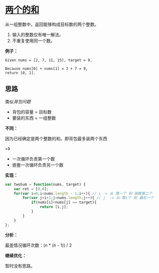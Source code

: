# [两个的和](https://leetcode.com/problems/two-sum/?tab=Description)


从一组整数中，返回能够构成目标数的两个整数。

1. 输入的整数仅有唯一解法。
2. 不重复使用同一个数。

**例子：**

```
Given nums = [2, 7, 11, 15], target = 9,

Because nums[0] + nums[1] = 2 + 7 = 9,
return [0, 1].
```

## 思路

类似*背包问题*

* 背包的容量 = 目标数
* 要装的东西 = 一组整数

**不同：**

因为已经确定是两个整数的和。即背包最多装两个东西

=》

* 一次循环负责第一个数
* 嵌套一次循环负责另一个数

**实现：**

```javascript
var twoSum = function(nums, target) {
    var ret = [0,0];
    for(var i=0;i<nums.length - 1;i++){ // i -> 从 第一个 到 倒数第二个
        for(var j=i+1;j<nums.length;j++){ // j  -> 从 第i个 到 最后一个
            if(nums[i]+nums[j] == target){
                return [i,j];
            }       
        }
    }
};
```

**分析：**

最差情况循环次数：(n * (n - 1)) / 2

**继续优化：**

暂时没有思路。



